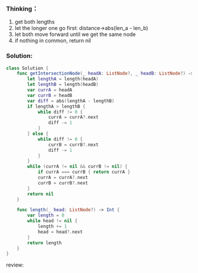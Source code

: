 ### Thinking：
1. get both lengths
2. let the longer one go first: distance->abs(len_a - len_b)
3. let both move forward until we get the same node
4. if nothing in common, return nil

### Solution:

```swift
class Solution {
    func getIntersectionNode(_ headA: ListNode?, _ headB: ListNode?) -> ListNode? {
        let lengthA = length(headA)
        let lengthB = length(headB)
        var currA = headA
        var currB = headB
        var diff = abs(lengthA - lengthB)
        if lengthA > lengthB {
	        while diff != 0 {
		        currA = currA?.next
		        diff -= 1
	        }
        } else {
	        while diff != 0 {
		        currB = currB?.next
		        diff -= 1
	        }
        }
        while (currA != nil && currB != nil) {
	        if currA === currB { return currA }
	        currA = currA?.next
	        currB = currB?.next
        }
        return nil
    }

	func length(_ head: ListNode?) -> Int {
		var length = 0
		while head != nil {
			length += 1
			head = head?.next
		}
		return length
	}
}
```

review: